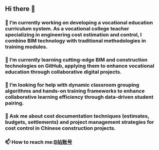 ## Hi there 👋
### 🔭 I’m currently working on developing a vocational education curriculum system. As a vocational college teacher specializing in engineering cost estimation and control, I combine BIM technology with traditional methodologies in training modules. 
### 🌱 I’m currently learning cutting-edge BIM and construction technologies on GitHub, applying them to enhance vocational education through collaborative digital projects.
### 🤔 I’m looking for help with dynamic classroom grouping algorithms and hands-on training frameworks to enhance collaborative learning efficiency through data-driven student pairing.
### 💬 Ask me about cost documentation techniques (estimates, budgets, settlements) and project management strategies for cost control in Chinese construction projects.
### 📫 How to reach me:[B站账号](https://space.bilibili.com/32095085)
<!--
**ql-happyer/ql-happyer** is a ✨ _special_ ✨ repository because its `README.md` (this file) appears on your GitHub profile.

Here are some ideas to get you started:

- 🔭 I’m currently working on developing a vocational education curriculum system. As a vocational college teacher specializing in engineering cost estimation and control, I combine BIM technology with traditional methodologies in training modules. 
- 🌱 I’m currently learning cutting-edge BIM and construction technologies on GitHub, applying them to enhance vocational education through collaborative digital projects.
- 👯 I’m looking to collaborate on ...
- 🤔 I’m looking for help with dynamic classroom grouping algorithms and hands-on training frameworks to enhance collaborative learning efficiency through data-driven student pairing.
- 💬 Ask me about cost documentation techniques (estimates, budgets, settlements) and project management strategies for cost control in Chinese construction projects.
- 📫 How to reach me:[B站账号](https://space.bilibili.com/32095085)
- 😄 Pronouns: ...
- ⚡ Fun fact: ...
-->
